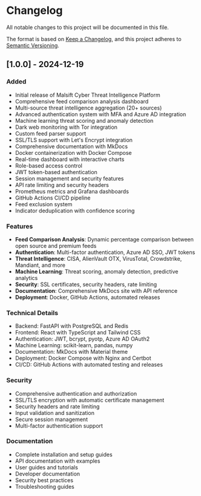 # Changelog

All notable changes to this project will be documented in this file.

The format is based on [Keep a Changelog](https://keepachangelog.com/en/1.0.0/),
and this project adheres to [Semantic Versioning](https://semver.org/spec/v2.0.0.html).

## [1.0.0] - 2024-12-19

### Added
- Initial release of Malsift Cyber Threat Intelligence Platform
- Comprehensive feed comparison analysis dashboard
- Multi-source threat intelligence aggregation (20+ sources)
- Advanced authentication system with MFA and Azure AD integration
- Machine learning threat scoring and anomaly detection
- Dark web monitoring with Tor integration
- Custom feed parser support
- SSL/TLS support with Let's Encrypt integration
- Comprehensive documentation with MkDocs
- Docker containerization with Docker Compose
- Real-time dashboard with interactive charts
- Role-based access control
- JWT token-based authentication
- Session management and security features
- API rate limiting and security headers
- Prometheus metrics and Grafana dashboards
- GitHub Actions CI/CD pipeline
- Feed exclusion system
- Indicator deduplication with confidence scoring

### Features
- **Feed Comparison Analysis**: Dynamic percentage comparison between open source and premium feeds
- **Authentication**: Multi-factor authentication, Azure AD SSO, JWT tokens
- **Threat Intelligence**: CISA, AlienVault OTX, VirusTotal, Crowdstrike, Mandiant, and more
- **Machine Learning**: Threat scoring, anomaly detection, predictive analytics
- **Security**: SSL certificates, security headers, rate limiting
- **Documentation**: Comprehensive MkDocs site with API reference
- **Deployment**: Docker, GitHub Actions, automated releases

### Technical Details
- Backend: FastAPI with PostgreSQL and Redis
- Frontend: React with TypeScript and Tailwind CSS
- Authentication: JWT, bcrypt, pyotp, Azure AD OAuth2
- Machine Learning: scikit-learn, pandas, numpy
- Documentation: MkDocs with Material theme
- Deployment: Docker Compose with Nginx and Certbot
- CI/CD: GitHub Actions with automated testing and releases

### Security
- Comprehensive authentication and authorization
- SSL/TLS encryption with automatic certificate management
- Security headers and rate limiting
- Input validation and sanitization
- Secure session management
- Multi-factor authentication support

### Documentation
- Complete installation and setup guides
- API documentation with examples
- User guides and tutorials
- Developer documentation
- Security best practices
- Troubleshooting guides
